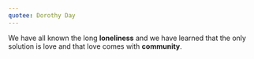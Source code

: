 ```yaml
---
quotee: Dorothy Day
---
```

We have all known the long **loneliness** and we have learned that the only solution is love and that love comes with **community**.